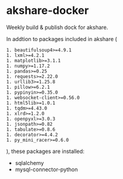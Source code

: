 # akshare-docker
Weekly build &amp; publish dock for akshare.

In addtion to packages included in akshare (
    
    1. beautifulsoup4>=4.9.1
    1. lxml>=4.2.1
    1. matplotlib>=3.1.1
    1. numpy>=1.17.2
    1. pandas>=0.25
    1. requests>=2.22.0
    1. urllib3>=1.25.8
    1. pillow>=6.2.1
    1. pypinyin>=0.35.0
    1. websocket-client>=0.56.0
    1. html5lib>=1.0.1
    1. tqdm>=4.43.0
    1. xlrd>=1.2.0
    1. openpyxl>=3.0.3
    1. jsonpath>=0.82
    1. tabulate>=0.8.6
    1. decorator>=4.4.2
    1. py_mini_racer>=0.6.0
), these packages are installed:

- sqlalchemy
- mysql-connector-python